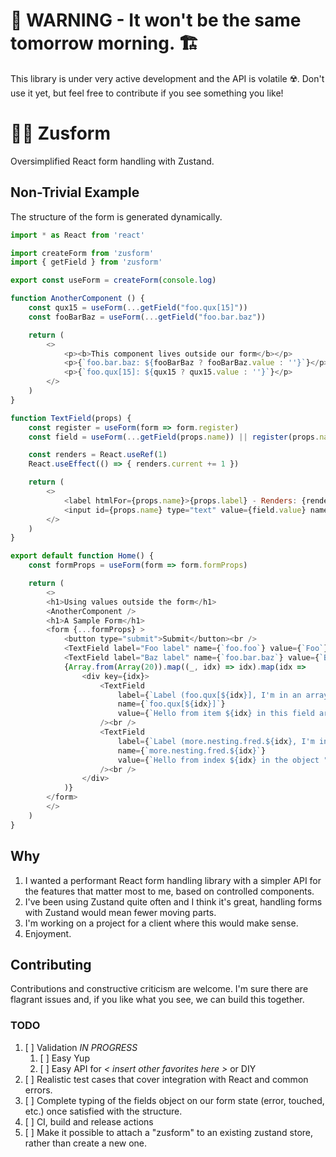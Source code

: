 
# 🚧 WARNING - It won't be the same tomorrow morning. 🏗️
This library is under very active development and the API is volatile ☢️. Don't use it yet, but feel free to contribute if you see something you like!

# 🐻‍❄️ Zusform
Oversimplified React form handling with Zustand.

## Non-Trivial Example

The structure of the form is generated dynamically.

```javascript
import * as React from 'react'

import createForm from 'zusform'
import { getField } from 'zusform'

export const useForm = createForm(console.log)

function AnotherComponent () {
    const qux15 = useForm(...getField("foo.qux[15]"))
    const fooBarBaz = useForm(...getField("foo.bar.baz"))

    return (
        <>
            <p><b>This component lives outside our form</b></p>
            <p>{`foo.bar.baz: ${fooBarBaz ? fooBarBaz.value : ''}`}</p>
            <p>{`foo.qux[15]: ${qux15 ? qux15.value : ''}`}</p>
        </>
    )
}

function TextField(props) {
    const register = useForm(form => form.register)
    const field = useForm(...getField(props.name)) || register(props.name, props.value)

    const renders = React.useRef(1)
    React.useEffect(() => { renders.current += 1 })

    return (
        <>
            <label htmlFor={props.name}>{props.label} - Renders: {renders.current} </label><br />
            <input id={props.name} type="text" value={field.value} name={props.name} onChange={field.onChange} /><br />
        </>
    )
}

export default function Home() {
    const formProps = useForm(form => form.formProps)

    return (
        <>
        <h1>Using values outside the form</h1>
        <AnotherComponent />
        <h1>A Sample Form</h1>
        <form {...formProps} >
            <button type="submit">Submit</button><br />
            <TextField label="Foo label" name={`foo.foo`} value={`Foo`} />
            <TextField label="Baz label" name={`foo.bar.baz`} value={`Baz`} />
            {Array.from(Array(20)).map((_, idx) => idx).map(idx =>
                <div key={idx}>
                    <TextField
                        label={`Label (foo.qux[${idx}], I'm in an array)`}
                        name={`foo.qux[${idx}]`}
                        value={`Hello from item ${idx} in this field array "foo.qux."`}
                    /><br />
                    <TextField
                        label={`Label (more.nesting.fred.${idx}, I'm in an object)`}
                        name={`more.nesting.fred.${idx}`}
                        value={`Hello from index ${idx} in the object "more.nesting.fred." `}
                    /><br />
                </div>
            )}
        </form>
        </>
    )
}
```

## Why
1. I wanted a performant React form handling library with a simpler API for the features that matter most to me, based on controlled components.
2. I've been using Zustand quite often and I think it's great, handling forms with Zustand would mean fewer moving parts.
3. I'm working on a project for a client where this would make sense.
4. Enjoyment.

## Contributing
Contributions and constructive criticism are welcome. I'm sure there are flagrant issues and, if you like what you see, we can build this together.

### TODO
1. [ ] Validation _IN PROGRESS_
   1. [ ] Easy Yup
   2. [ ] Easy API for *< insert other favorites here >* or DIY
2. [ ] Realistic test cases that cover integration with React and common errors.
3. [ ] Complete typing of the fields object on our form state (error, touched, etc.) once satisfied with the structure.
4. [ ] CI, build and release actions
5. [ ] Make it possible to attach a "zusform" to an existing zustand store, rather than create a new one.